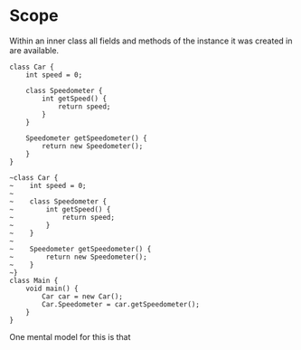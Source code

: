 # Scope

Within an inner class all fields and methods of the instance it was created in
are available.

```java,no_run
class Car {
    int speed = 0;

    class Speedometer {
        int getSpeed() {
            return speed;
        }
    }

    Speedometer getSpeedometer() {
        return new Speedometer();
    }
}
```
```java,no_run
~class Car {
~    int speed = 0;
~
~    class Speedometer {
~        int getSpeed() {
~            return speed;
~        }
~    }
~
~    Speedometer getSpeedometer() {
~        return new Speedometer();
~    }
~}
class Main {
    void main() {
        Car car = new Car();
        Car.Speedometer = car.getSpeedometer();
    }
}
```
One mental model for this is that